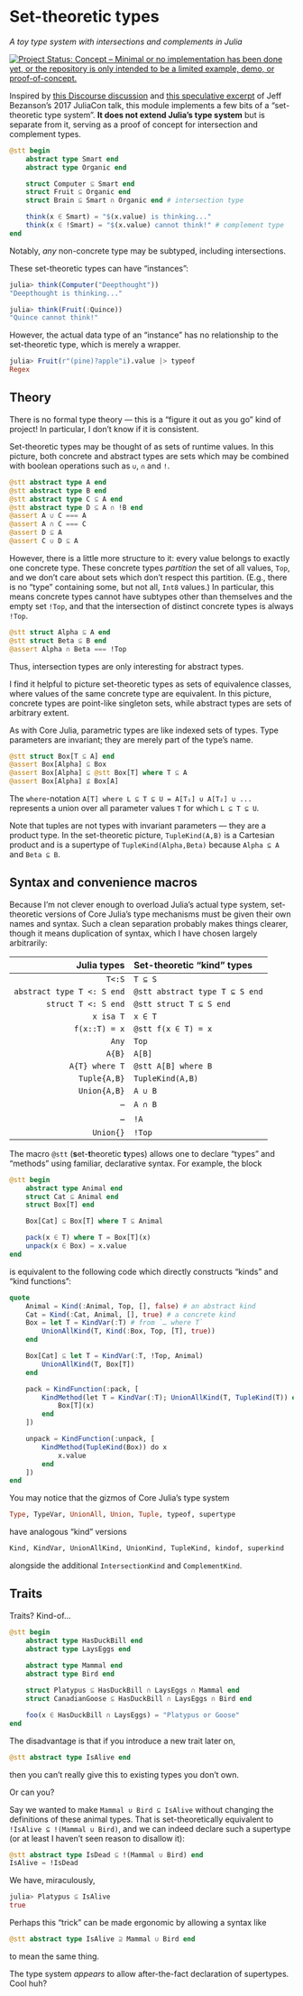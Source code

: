 


# Set-theoretic types

_A toy type system with intersections and complements in Julia_

[![Project Status: Concept – Minimal or no implementation has been done yet, or the repository is only intended to be a limited example, demo, or proof-of-concept.](https://www.repostatus.org/badges/latest/concept.svg)](https://www.repostatus.org/#concept)


Inspired by [this Discourse discussion](https://discourse.julialang.org/t/rfc-language-support-for-traits-yay-or-nay/93914/26) and [this speculative excerpt](https://youtu.be/Z2LtJUe1q8c?t=1772) of Jeff Bezanson’s 2017 JuliaCon talk, this module implements a few bits of a “set-theoretic type system”. **It does not extend Julia’s type system** but is separate from it, serving as a proof of concept for intersection and complement types. 

```julia
@stt begin
	abstract type Smart end
	abstract type Organic end

	struct Computer ⊆ Smart end
	struct Fruit ⊆ Organic end
	struct Brain ⊆ Smart ∩ Organic end # intersection type

	think(x ∈ Smart) = "$(x.value) is thinking..."
	think(x ∈ !Smart) = "$(x.value) cannot think!" # complement type
end
```



Notably, _any_ non-concrete type may be subtyped, including intersections.

These set-theoretic types can have “instances”:
```julia
julia> think(Computer("Deepthought"))
"Deepthought is thinking..."

julia> think(Fruit(:Quince))
"Quince cannot think!"
```


However, the actual data type of an “instance” has no relationship to the set-theoretic type, which is merely a wrapper.
```julia
julia> Fruit(r"(pine)?apple"i).value |> typeof
Regex
```





## Theory

There is no formal type theory — this is a “figure it out as you go” kind of project! In particular, I don’t know if it is consistent.

Set-theoretic types may be thought of as sets of runtime values. In this picture, both concrete and abstract types are sets which may be combined with boolean operations such as `∪`, `∩` and `!`.

```julia
@stt abstract type A end
@stt abstract type B end
@stt abstract type C ⊆ A end
@stt abstract type D ⊆ A ∩ !B end
@assert A ∪ C === A
@assert A ∩ C === C
@assert D ⊆ A
@assert C ∪ D ⊆ A
```




However, there is a little more structure to it: every value belongs to exactly one concrete type.
These concrete types _partition_ the set of all values, `Top`, and we don’t care about sets which don’t respect this partition.
(E.g., there is no “type” containing some, but not all, `Int8` values.)
In particular, this means concrete types cannot have subtypes other than themselves and the empty set `!Top`, and that the intersection of distinct concrete types is always `!Top`.

```julia
@stt struct Alpha ⊆ A end
@stt struct Beta ⊆ B end
@assert Alpha ∩ Beta === !Top
```




Thus, intersection types are only interesting for abstract types.

I find it helpful to picture set-theoretic types as sets of equivalence classes, where values of the same concrete type are equivalent.
In this picture, concrete types are point-like singleton sets, while abstract types are sets of arbitrary extent.

As with Core Julia, parametric types are like indexed sets of types. Type parameters are invariant; they are merely part of the type’s name.
```julia
@stt struct Box[T ⊆ A] end 
@assert Box[Alpha] ⊆ Box
@assert Box[Alpha] ⊆ @stt Box[T] where T ⊆ A
@assert Box[Alpha] ⊈ Box[A]
```



The `where`-notation  `A[T] where L ⊆ T ⊆ U = A[T₁] ∪ A[T₂] ∪ ...` represents a union over all parameter values `T` for which `L ⊆ T ⊆ U`.

Note that tuples are not types with invariant parameters — they are a product type. In the set-theoretic picture, `TupleKind(A,B)` is a Cartesian product and is a supertype of `TupleKind(Alpha,Beta)` because `Alpha ⊆ A` and `Beta ⊆ B`.

## Syntax and convenience macros

Because I’m not clever enough to overload Julia’s actual type system, set-theoretic versions of Core Julia’s type mechanisms must be given their own names and syntax.
Such a clean separation probably makes things clearer, though it means duplication of syntax, which I have chosen largely arbitrarily:

| Julia types  | Set-theoretic “kind” types
|-------:|:-------
| `T<:S` | `T ⊆ S`
| `abstract type T <: S end` | `@stt abstract type T ⊆ S end`
| `struct T <: S end` | `@stt struct T ⊆ S end`
| `x isa T` | `x ∈ T`
| `f(x::T) = x` | `@stt f(x ∈ T) = x`
| `Any`  | `Top`
| `A{B}` | `A[B]`
| `A{T} where T` | `@stt A[B] where B`
| `Tuple{A,B}` | `TupleKind(A,B)`
| `Union{A,B}` | `A ∪ B`
| – | `A ∩ B`
| – | `!A`
| `Union{}` | `!Top`

The macro `@stt` (**s**et-**t**heoretic **t**ypes) allows one to declare “types” and “methods” using familiar, declarative syntax.
For example, the block
```julia
@stt begin
	abstract type Animal end
	struct Cat ⊆ Animal end
	struct Box[T] end

	Box[Cat] ⊆ Box[T] where T ⊆ Animal

	pack(x ∈ T) where T = Box[T](x)
	unpack(x ∈ Box) = x.value
end
```



is equivalent to the following code which directly constructs “kinds” and “kind functions”:
```julia
quote
    Animal = Kind(:Animal, Top, [], false) # an abstract kind
    Cat = Kind(:Cat, Animal, [], true) # a concrete kind
    Box = let T = KindVar(:T) # from `… where T`
    	UnionAllKind(T, Kind(:Box, Top, [T], true))
    end

    Box[Cat] ⊆ let T = KindVar(:T, !Top, Animal)
        UnionAllKind(T, Box[T])
    end

    pack = KindFunction(:pack, [
        KindMethod(let T = KindVar(:T); UnionAllKind(T, TupleKind(T)) end) do x, T
            Box[T](x)
        end
    ])

    unpack = KindFunction(:unpack, [
        KindMethod(TupleKind(Box)) do x
            x.value
        end
    ])
end
```




You may notice that the gizmos of Core Julia’s type system
```julia
Type, TypeVar, UnionAll, Union, Tuple, typeof, supertype
```


have analogous “kind” versions
```julia
Kind, KindVar, UnionAllKind, UnionKind, TupleKind, kindof, superkind
```


alongside the additional `IntersectionKind` and `ComplementKind`.

## Traits

Traits? Kind-of...

```julia
@stt begin
	abstract type HasDuckBill end
	abstract type LaysEggs end
	
	abstract type Mammal end
	abstract type Bird end

	struct Platypus ⊆ HasDuckBill ∩ LaysEggs ∩ Mammal end
	struct CanadianGoose ⊆ HasDuckBill ∩ LaysEggs ∩ Bird end

	foo(x ∈ HasDuckBill ∩ LaysEggs) = "Platypus or Goose"
end
```



The disadvantage is that if you introduce a new trait later on,
```julia
@stt abstract type IsAlive end
```



then you can’t really give this to existing types you don’t own.

Or can you?

Say we wanted to make `Mammal ∪ Bird ⊆ IsAlive` without changing the definitions of these animal types. That is set-theoretically equivalent to `!IsAlive ⊆ !(Mammal ∪ Bird)`, and we can indeed declare such a supertype (or at least I haven’t seen reason to disallow it):
```julia
@stt abstract type IsDead ⊆ !(Mammal ∪ Bird) end
IsAlive = !IsDead
```



We have, miraculously,
```julia
julia> Platypus ⊆ IsAlive
true
```



Perhaps this “trick” can be made ergonomic by allowing a syntax like
```julia
@stt abstract type IsAlive ⊇ Mammal ∪ Bird end
```


to mean the same thing.

The type system _appears_ to allow after-the-fact declaration of supertypes. Cool huh?